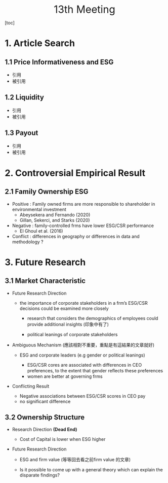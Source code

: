 <center><font size="6">13th Meeting</font></center>



[toc]

# 1. Article Search

## 1.1 Price Informativeness and ESG


- 引用
- 被引用

## 1.2 Liquidity


- 引用
- 被引用

## 1.3 Payout

- 引用
- 被引用

# 2. Controversial Empirical Result

## 2.1 Family Ownership ESG

- Positive : Family owned firms are more responsible to shareholder in environmental investment 
  - Abeysekera and Fernando (2020)
  - Gillan, Sekerci, and Starks (2020)      
- Negative : family-controlled frms have lower ESG/CSR performance  
  - El Ghoul et al. (2016)  
- Conflict : differences in geography or differences in data and methodology ?  

# 3. Future Research

## 3.1 Market Characteristic 

- Future Research Direction 

  - the importance of corporate stakeholders in a frm’s ESG/CSR decisions could be examined more closely  
  
  
    - research that considers the demographics of employees could provide additional insights  (印象中有了)
  
  
    - political leanings of corporate stakeholders  
  
- Ambiguous Mechanism (應該相對不重要，重點是有這結果的文章就好)

  - ESG and corporate leaders (e.g gender or political leanings)

    - ESG/CSR cores are associated with differences in CEO preferences, to the extent that gender reﬂects these preferences
    - women are better at governing frms   

- Conflicting Result


  - Negative associations between ESG/CSR scores in CEO pay
  - no significant difference 

  

## 3.2 Ownership Structure

- Research Direction __(Dead End)__
  - Cost of Capital is lower when ESG higher

- Future Research Direction 

  - ESG and firm value (等等回去看之前firm value 的文章)

  - Is it possible to come up with a general theory which can explain the disparate findings?